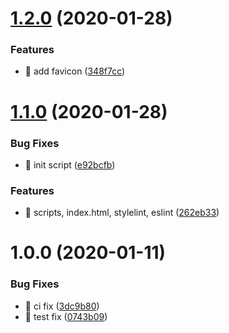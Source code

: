 # [1.2.0](https://github.com/shhdharmen/bootstrap-theme-kit/compare/v1.1.0...v1.2.0) (2020-01-28)


### Features

* 🎸 add favicon ([348f7cc](https://github.com/shhdharmen/bootstrap-theme-kit/commit/348f7ccc09a18d4417f025615d064d2332d4b0e3))

# [1.1.0](https://github.com/shhdharmen/bootstrap-theme-kit/compare/v1.0.0...v1.1.0) (2020-01-28)


### Bug Fixes

* 🐛 init script ([e92bcfb](https://github.com/shhdharmen/bootstrap-theme-kit/commit/e92bcfb4dfa0b6e320a620269946a790d7fcfb88))


### Features

* 🎸 scripts, index.html, stylelint, eslint ([262eb33](https://github.com/shhdharmen/bootstrap-theme-kit/commit/262eb33efd53af572309a2a98f4647c08376043b))

# 1.0.0 (2020-01-11)


### Bug Fixes

* 🐛 ci fix ([3dc9b80](https://github.com/shhdharmen/bootstrap-theme-kit/commit/3dc9b805278c79ce72cef13fb7778f8f38c95581))
* 🐛 test fix ([0743b09](https://github.com/shhdharmen/bootstrap-theme-kit/commit/0743b0921a9490daae55c4a29258158b952649d6))
